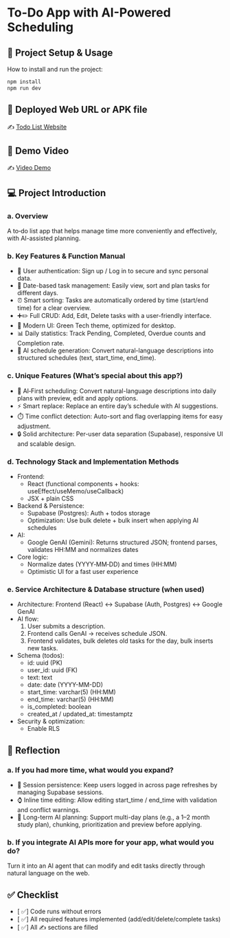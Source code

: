 # To-Do App with AI-Powered Scheduling

## 🚀 Project Setup & Usage
How to install and run the project:
```cmd
npm install
npm run dev
```

## 🔗 Deployed Web URL or APK file
✍️ [Todo List Website](https://navertodolist.vercel.app/)

## 🎥 Demo Video
✍️ [Video Demo](./TodoList.mp4)

## 💻 Project Introduction

### a. Overview
A to‑do list app that helps manage time more conveniently and effectively, with AI-assisted planning.

### b. Key Features & Function Manual
- 🔐 User authentication: Sign up / Log in to secure and sync personal data.  
- 📅 Date-based task management: Easily view, sort and plan tasks for different days.  
- ⏰ Smart sorting: Tasks are automatically ordered by time (start/end time) for a clear overview.  
- ➕✏️ Full CRUD: Add, Edit, Delete tasks with a user-friendly interface.  
- 🎨 Modern UI: Green Tech theme, optimized for desktop.
- 📊 Daily statistics: Track Pending, Completed, Overdue counts and Completion rate.  
- 🤖 AI schedule generation: Convert natural-language descriptions into structured schedules (text, start_time, end_time).

### c. Unique Features (What’s special about this app?)
- 🤖 AI‑First scheduling: Convert natural-language descriptions into daily plans with preview, edit and apply options.  
- ⚡ Smart replace: Replace an entire day’s schedule with AI suggestions.
- ⏱️ Time conflict detection: Auto-sort and flag overlapping items for easy adjustment.  
- 🔒 Solid architecture: Per-user data separation (Supabase), responsive UI and scalable design.

### d. Technology Stack and Implementation Methods
- Frontend:
  - React (functional components + hooks: useEffect/useMemo/useCallback)  
  - JSX + plain CSS
- Backend & Persistence:
  - Supabase (Postgres): Auth + todos storage  
  - Optimization: Use bulk delete + bulk insert when applying AI schedules
- AI:
  - Google GenAI (Gemini): Returns structured JSON; frontend parses, validates HH:MM and normalizes dates
- Core logic:
  - Normalize dates (YYYY‑MM‑DD) and times (HH:MM)  
  - Optimistic UI for a fast user experience

### e. Service Architecture & Database structure (when used)
- Architecture: Frontend (React) ↔ Supabase (Auth, Postgres) ↔ Google GenAI  
- AI flow:
  1. User submits a description.  
  2. Frontend calls GenAI → receives schedule JSON.  
  3. Frontend validates, bulk deletes old tasks for the day, bulk inserts new tasks.  
- Schema (todos):
  - id: uuid (PK)  
  - user_id: uuid (FK)  
  - text: text  
  - date: date (YYYY-MM-DD)  
  - start_time: varchar(5) (HH:MM)  
  - end_time: varchar(5) (HH:MM)  
  - is_completed: boolean  
  - created_at / updated_at: timestamptz
- Security & optimization:
  - Enable RLS

## 🧠 Reflection

### a. If you had more time, what would you expand?
- 🔁 Session persistence: Keep users logged in across page refreshes by managing Supabase sessions.  
- ⌚ Inline time editing: Allow editing start_time / end_time with validation and conflict warnings.  
- 🤖 Long-term AI planning: Support multi-day plans (e.g., a 1–2 month study plan), chunking, prioritization and preview before applying.

### b. If you integrate AI APIs more for your app, what would you do?
Turn it into an AI agent that can modify and edit tasks directly through natural language on the web.

## ✅ Checklist
- [ ✅] Code runs without errors  
- [ ✅] All required features implemented (add/edit/delete/complete tasks)  
- [ ✅] All ✍️ sections are filled
